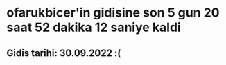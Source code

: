 # ofarukbicer'in gidisine son 5 gun 20 saat 52 dakika 12 saniye kaldi

## Gidis tarihi: 30.09.2022 :(